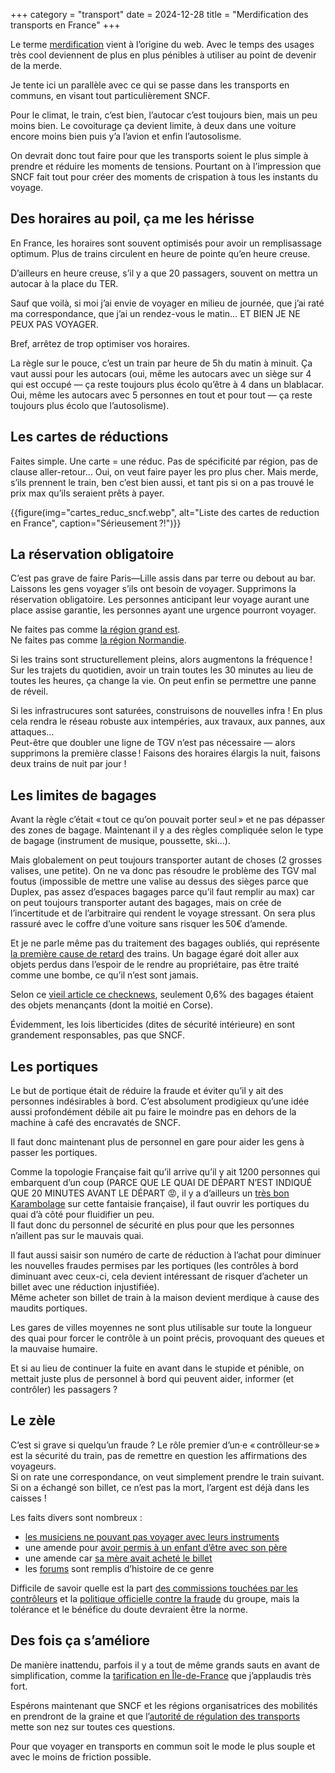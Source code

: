 +++
category = "transport"
date = 2024-12-28
title = "Merdification des transports en France"
+++

Le terme [merdification](https://fr.wikipedia.org/wiki/Merdification) vient à l’origine du web. Avec le temps des usages très cool deviennent de plus en plus pénibles à utiliser au point de devenir de la merde.

Je tente ici un parallèle avec ce qui se passe dans les transports en communs, en visant tout particulièrement SNCF.

Pour le climat, le train, c’est bien, l’autocar c’est toujours bien, mais un peu moins bien. Le covoiturage ça devient limite, à deux dans une voiture encore moins bien puis y’a l’avion et enfin l’autosolisme.

On devrait donc tout faire pour que les transports soient le plus simple à prendre et réduire les moments de tensions. Pourtant on à l’impression que SNCF fait tout pour créer des moments de crispation à tous les instants du voyage.

## Des horaires au poil, ça me les hérisse

En France, les horaires sont souvent optimisés pour avoir un remplisassage optimum. Plus de trains circulent en heure de pointe qu’en heure creuse.

D’ailleurs en heure creuse, s’il y a que 20 passagers, souvent on mettra un autocar à la place du TER.

Sauf que voilà, si moi j’ai envie de voyager en milieu de journée, que j’ai raté ma correspondance, que j’ai un rendez-vous le matin… ET BIEN JE NE PEUX PAS VOYAGER.

Bref, arrêtez de trop optimiser vos horaires.

La règle sur le pouce, c’est un train par heure de 5h du matin à minuit. Ça vaut aussi pour les autocars (oui, même les autocars avec un siège sur 4 qui est occupé — ça reste toujours plus écolo qu’être à 4 dans un blablacar. Oui, même les autocars avec 5 personnes en tout et pour tout — ça reste toujours plus écolo que l’autosolisme).

## Les cartes de réductions

Faites simple. Une carte = une réduc. Pas de spécificité par région, pas de clause aller-retour… Oui, on veut faire payer les pro plus cher. Mais merde, s’ils prennent le train, ben c’est bien aussi, et tant pis si on a pas trouvé le prix max qu’ils seraient prêts à payer.

{{figure(img="cartes_reduc_sncf.webp", alt="Liste des cartes de reduction en France", caption="Sérieusement ?!")}}

## La réservation obligatoire

C’est pas grave de faire Paris—Lille assis dans par terre ou debout au bar. Laissons les gens voyager s’ils ont besoin de voyager. Supprimons la réservation obligatoire. Les personnes anticipant leur voyage aurant une place assise garantie, les personnes ayant une urgence pourront voyager.

Ne faites pas comme [la région grand est](https://www.ter.sncf.com/grand-est/services-contacts/reservation-a-bord).  
Ne faites pas comme [la région Normandie](https://www.ouest-france.fr/normandie/train-en-normandie-la-reservation-devient-obligatoire-pour-voyager-vers-et-depuis-paris-f82effee-ed40-11ec-b46f-021c1e9ecf74).

Si les trains sont structurellement pleins, alors augmentons la fréquence ! Sur les trajets du quotidien, avoir un train toutes les 30 minutes au lieu de toutes les heures, ça change la vie. On peut enfin se permettre une panne de réveil.

Si les infrastrucures sont saturées, construisons de nouvelles infra ! En plus cela rendra le réseau robuste aux intempéries, aux travaux, aux pannes, aux attaques…  
Peut-être que doubler une ligne de TGV n’est pas nécessaire — alors supprimons la première classe ! Faisons des horaires élargis la nuit, faisons deux trains de nuit par jour !

## Les limites de bagages

Avant la règle c’était « tout ce qu’on pouvait porter seul » et ne pas dépasser des zones de bagage. Maintenant il y a des règles compliquée selon le type de bagage (instrument de musique, poussette, ski…).

Mais globalement on peut toujours transporter autant de choses (2 grosses valises, une petite). On ne va donc pas résoudre le problème des TGV mal foutus (impossible de mettre une valise au dessus des sièges parce que Duplex, pas assez d’espaces bagages parce qu’il faut remplir au max) car on peut toujours transporter autant des bagages, mais on crée de l’incertitude et de l’arbitraire qui rendent le voyage stressant. On sera plus rassuré avec le coffre d’une voiture sans risquer les 50€ d’amende.

Et je ne parle même pas du traitement des bagages oubliés, qui représente [la première cause de retard](https://www.ville-rail-transports.com/ferroviaire/exclusif-le-nombre-de-bagages-abandonnes-explose-les-retards-des-tgv-aussi/) des trains. Un bagage égaré doit aller aux objets perdus dans l’espoir de le rendre au propriétaire, pas être traité comme une bombe, ce qu’il n’est sont jamais.

Selon ce [vieil article ce checknews](https://www.liberation.fr/checknews/2018/06/27/combien-de-colis-suspects-s-averent-etre-de-vraies-bombes_1661967/), seulement 0,6% des bagages étaient des objets menançants (dont la moitié en Corse).

Évidemment, les lois liberticides (dites de sécurité intérieure) en sont grandement responsables, pas que SNCF.

## Les portiques

Le but de portique était de réduire la fraude et éviter qu’il y ait des personnes indésirables à bord. C’est absolument prodigieux qu’une idée aussi profondément débile ait pu faire le moindre pas en dehors de la machine à café des encravatés de SNCF.

Il faut donc maintenant plus de personnel en gare pour aider les gens à passer les portiques.

Comme la topologie Française fait qu’il arrive qu’il y ait 1200 personnes qui embarquent d’un coup (PARCE QUE LE QUAI DE DÉPART N’EST INDIQUÉ QUE 20 MINUTES AVANT LE DÉPART 😡, il y a d’ailleurs un [très bon Karambolage](https://www.youtube.com/watch?v=27ZKNMNlm6A) sur cette fantaisie française), il faut ouvrir les portiques du quai d’à côté pour fluidifier un peu.  
Il faut donc du personnel de sécurité en plus pour que les personnes n’aillent pas sur le mauvais quai.

Il faut aussi saisir son numéro de carte de réduction à l’achat pour diminuer les nouvelles fraudes permises par les portiques (les contrôles à bord diminuant avec ceux-ci, cela devient intéressant de risquer d’acheter un billet avec une réduction injustifiée).  
Même acheter son billet de train à la maison devient merdique à cause des maudits portiques.

Les gares de villes moyennes ne sont plus utilisable sur toute la longueur des quai pour forcer le contrôle à un point précis, provoquant des queues et la mauvaise humaire.

Et si au lieu de continuer la fuite en avant dans le stupide et pénible, on mettait juste plus de personnel à bord qui peuvent aider, informer (et contrôler) les passagers ?

## Le zèle

C’est si grave si quelqu’un fraude ? Le rôle premier d’un·e « contrôlleur·se » est la sécurité du train, pas de remettre en question les affirmations des voyageurs.  
Si on rate une correspondance, on veut simplement prendre le train suivant. Si on a échangé son billet, ce n’est pas la mort, l’argent est déjà dans les caisses !  

Les faits divers sont nombreux :
- [les musiciens ne pouvant pas voyager avec leurs instruments](https://www.humanite.fr/culture-et-savoir/musique/sncf-la-bataille-du-rail-des-contrebassistes-pour-monter-a-bord-avec-leur-instrument-801325)
- une amende pour [avoir permis à un enfant d’être avec son père](https://www.linternaute.com/actualite/faits-divers/4709201-270-euros-d-amende-sncf-pour-avoir-accepte-de-changer-de-siege-dans-le-train/)
- une amende car [sa mère avait acheté le billet](https://www.20minutes.fr/societe/4053537-20230918-billet-train-nom-mere-doit-payer-330-euros-amende)
- les [forums](https://www.reddit.com/r/AskFrance/comments/16ilrte/amendes_injustifi%C3%A9es_%C3%A0_la_sncf_%C3%A7a_vous_est_d%C3%A9j%C3%A0/) sont remplis d’histoire de ce genre

Difficile de savoir quelle est la part [des commissions touchées par les contrôleurs](https://www.bfmtv.com/economie/entreprises/transports/commissionnement-des-controleurs-la-sncf-assume-mais-evoque-une-prime-marginale_AV-202403130381.html) et la [politique officielle contre la fraude](https://www.groupe-sncf.com/fr/groupe/coulisses/circulation-trains/fraude-usurpation-identite) du groupe, mais la tolérance et le bénéfice du doute devraient être la norme.

## Des fois ça s’améliore

De manière inattendu, parfois il y a tout de même grands sauts en avant de simplification, comme la [tarification en Île-de-France](https://www.iledefrance-mobilites.fr/actualites/simplification-tarifs-transports-ile-de-france) que j’applaudis très fort.

Espérons maintenant que SNCF et les régions organisatrices des mobilités en prendront de la graine et que l’[autorité de régulation des transports](https://www.autorite-transports.fr/) mette son nez sur toutes ces questions.

Pour que voyager en transports en commun soit le mode le plus souple et avec le moins de friction possible.
